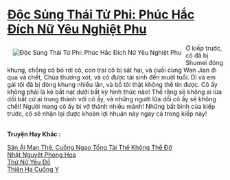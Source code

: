 <a href="https://truyentiki.com/doc-sung-thai-tu-phi-phuc-hac-dich-nu-yeu-nghiet-phu.30694/" title="Độc Sủng Thái Tử Phi: Phúc Hắc Đích Nữ Yêu Nghiệt Phu"><h1>Độc Sủng Thái Tử Phi: Phúc Hắc Đích Nữ Yêu Nghiệt Phu</h1></a><div style="display:table"><img align="right" style="float: left; padding: 10px;" src="https://truyentiki.com/a/img/str/src/30694.jpg" alt="Độc Sủng Thái Tử Phi: Phúc Hắc Đích Nữ Yêu Nghiệt Phu">Ở kiếp trước, cô đã bị Shumei đóng khung, chồng cô bỏ rơi cô, con trai cô bị sát hại, và cuối cùng Wan Jian đi qua và chết, Chúa thương xót, và cô được tái sinh đến mười tuổi. Dì và em gái tôi đã bị đóng khung nhiều lần, và bố tôi thật không thể tin được. Cô ấy không phải là kẻ bắt nạt dưới bất kỳ hình thức nào! Thề rằng sẽ không ai lừa dối bất cứ ai trung thành với cô ấy, và những người lừa dối cô ấy sẽ không chết! Người mang cô ấy bị vỡ thành nhiều mảnh! Những bất bình của kiếp trước, cô sẽ nhận lại được khoản lợi nhuận này ngay cả trong kiếp này!</div><p><br><b>Truyện Hay Khác :</b></p><a href="https://truyentiki.com/san-ai-man-the-cuong-ngao-tong-tai-the-khong-the-do.30693/" alt="Săn Ái Man Thê, Cuồng Ngạo Tổng Tài Thế Không Thể Đỡ">Săn Ái Man Thê, Cuồng Ngạo Tổng Tài Thế Không Thể Đỡ</a><br/><a href="https://truyencv2020.blogspot.com/2020/06/nhat-nguyet-phong-hoa.html" alt="Nhật Nguyệt Phong Hoa">Nhật Nguyệt Phong Hoa</a><br/><a href="https://github.com/nownovels/truyenhay/tree/master/truyenhay/30668/README.md" alt="Thứ Nữ Yêu Đồ">Thứ Nữ Yêu Đồ</a><br/><a href="https://github.com/nownovels/top500/tree/master/truyenhay/33856/" alt="Thiên Hạ Cuồng Y">Thiên Hạ Cuồng Y</a><br/>